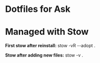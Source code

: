 # Dotfiles for Ask
# Managed with Stow

**First stow after reinstall:**
stow -vR --adopt .

**Stow after adding new files:**
stow -v .

